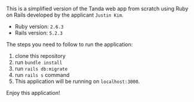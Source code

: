 This is a simplified version of the Tanda web app from scratch using Ruby on Rails developed by the applicant `Justin Kim`.

- Ruby version: `2.6.3`
- Rails version: `5.2.3`

The steps you need to follow to run the application:

1. clone this repository
2. run `bundle install`
3. run `rails db:migrate`
4. run `rails s` command
5. This application will be running on `localhost:3000`.

Enjoy this application!